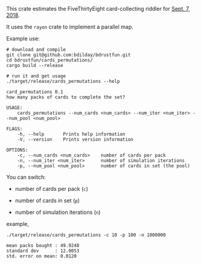 
This crate estimates the FiveThirtyEight card-collecting riddler for [Sept. 7, 2018](https://fivethirtyeight.com/features/id-like-to-use-my-riddler-lifeline/). 

It uses the `rayon` crate to implement a parallel map. 

Example use:


``` 
# download and compile
git clone git@github.com:bdilday/bdrustfun.git
cd bdrustfun/cards_permutations/ 
cargo build --release
```

``` 
# run it and get usage
./target/release/cards_permutations --help

card_permutations 0.1
how many packs of cards to complete the set?

USAGE:
    cards_permutations --num_cards <num_cards> --num_iter <num_iter> --num_pool <num_pool>

FLAGS:
    -h, --help       Prints help information
    -V, --version    Prints version information

OPTIONS:
    -c, --num_cards <num_cards>    number of cards per pack
    -n, --num_iter <num_iter>      number of simulation iterations
    -p, --num_pool <num_pool>      number of cards in set (the pool)
``` 

You can switch:

* number of cards per pack (`c`)

* number of cards in set (`p`)

* number of simulation iterations (`n`)

example, 

```
./target/release/cards_permutations -c 10 -p 100 -n 1000000

mean packs bought : 49.9248
standard dev      : 12.0053
std. error on mean: 0.0120
```